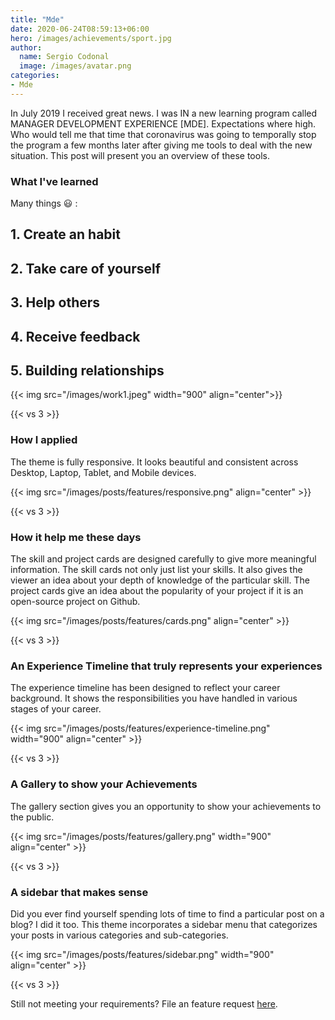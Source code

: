 ```yaml
---
title: "Mde"
date: 2020-06-24T08:59:13+06:00
hero: /images/achievements/sport.jpg
author:
  name: Sergio Codonal
  image: /images/avatar.png
categories:
- Mde
---
```


In July 2019 I received great news. I was IN a new learning program called MANAGER DEVELOPMENT EXPERIENCE [MDE]. Expectations where high. Who would tell me that time that coronavirus was going to temporally stop the program a few months later after giving me tools to deal with the new situation.
This post will present you an overview of these tools.

### What I've learned
Many things :smiley: :

## 1. Create an habit

## 2. Take care of yourself

## 3. Help others

## 4. Receive feedback

## 5. Building relationships


{{< img src="/images/work1.jpeg" width="900" align="center">}}

{{< vs 3 >}}

### How I applied

The theme is fully responsive. It looks beautiful and consistent across Desktop, Laptop, Tablet, and Mobile devices.

{{< img src="/images/posts/features/responsive.png" align="center" >}}

{{< vs 3 >}}

### How it help me these days

The skill and project cards are designed carefully to give more meaningful information. The skill cards not only just list your skills. It also gives the viewer an idea about your depth of knowledge of the particular skill. The project cards give an idea about the popularity of your project if it is an open-source project on Github.

{{< img src="/images/posts/features/cards.png" align="center" >}}

{{< vs 3 >}}

### An Experience Timeline that truly represents your experiences

The experience timeline has been designed to reflect your career background. It shows the responsibilities you have handled in various stages of your career.

{{< img src="/images/posts/features/experience-timeline.png" width="900" align="center" >}}

{{< vs 3 >}}

### A Gallery to show your Achievements

The gallery section gives you an opportunity to show your achievements to the public.

{{< img src="/images/posts/features/gallery.png" width="900" align="center" >}}

{{< vs 3 >}}

### A sidebar that makes sense

Did you ever find yourself spending lots of time to find a particular post on a blog? I did it too. This theme incorporates a sidebar menu that categorizes your posts in various categories and sub-categories.

{{< img src="/images/posts/features/sidebar.png" width="900" align="center" >}}

{{< vs 3 >}}

Still not meeting your requirements? File an feature request [here](https://github.com/hossainemruz/toha).
